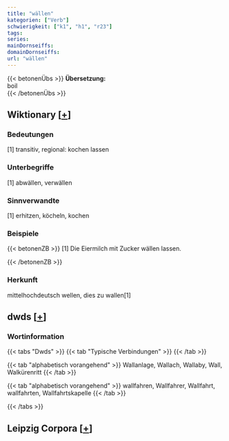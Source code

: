 ```yaml
---
title: "wällen"
kategorien: ["Verb"]
schwierigkeit: ["k1", "h1", "r23"]
tags:
series:
mainDornseiffs:
domainDornseiffs:
url: "wällen"
---
```


{{< betonenÜbs >}}
**Übersetzung:**  
boil  
{{< /betonenÜbs >}}

## Wiktionary [[+](https://de.wiktionary.org/wiki/wällen)]

### Bedeutungen
[1] transitiv, regional: kochen lassen  

### Unterbegriffe
[1] abwällen, verwällen  

### Sinnverwandte
[1] erhitzen, köcheln, kochen  

### Beispiele
{{< betonenZB >}}
[1] Die Eiermilch mit Zucker wällen lassen.  

{{< /betonenZB >}}
### Herkunft
mittelhochdeutsch wellen, dies zu wallen[1]  



## dwds [[+](https://www.dwds.de/wb/wällen)]

### Wortinformation
{{< tabs "Dwds" >}}
{{< tab "Typische Verbindungen" >}}
{{< /tab >}}

{{< tab "alphabetisch vorangehend" >}}
Wallanlage, Wallach, Wallaby, Wall, Walkürenritt
{{< /tab >}}

{{< tab "alphabetisch vorangehend" >}}
wallfahren, Wallfahrer, Wallfahrt, wallfahrten, Wallfahrtskapelle
{{< /tab >}}

{{< /tabs >}}

## Leipzig Corpora [[+](https://corpora.uni-leipzig.de/en/res?word=wällen&corpusId=deu_newscrawl-public_2018)]

